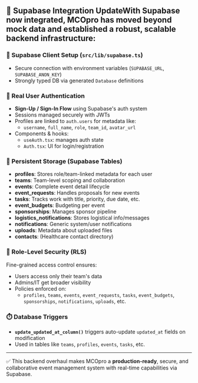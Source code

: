 ## 🧩 Supabase Integration UpdateWith Supabase now integrated, MCOpro has moved beyond mock data and established a robust, scalable backend infrastructure:

### 🔐 Supabase Client Setup (`src/lib/supabase.ts`)
- Secure connection with environment variables (`SUPABASE_URL`, `SUPABASE_ANON_KEY`)
- Strongly typed DB via generated `Database` definitions

### 👥 Real User Authentication
- **Sign-Up / Sign-In Flow** using Supabase's auth system
- Sessions managed securely with JWTs
- Profiles are linked to `auth.users` for metadata like:
  - `username`, `full_name`, `role`, `team_id`, `avatar_url`
- Components & hooks:
  - `useAuth.tsx`: manages auth state
  - `Auth.tsx`: UI for login/registration

### 💾 Persistent Storage (Supabase Tables)
- **profiles**: Stores role/team-linked metadata for each user
- **teams**: Team-level scoping and collaboration
- **events**: Complete event detail lifecycle
- **event_requests**: Handles proposals for new events
- **tasks**: Tracks work with title, priority, due date, etc.
- **event_budgets**: Budgeting per event
- **sponsorships**: Manages sponsor pipeline
- **logistics_notifications**: Stores logistical info/messages
- **notifications**: Generic system/user notifications
- **uploads**: Metadata about uploaded files
- **contacts**: (Healthcare contact directory)

### 🔐 Role-Level Security (RLS)
Fine-grained access control ensures:
- Users access only their team's data
- Admins/IT get broader visibility
- Policies enforced on:
  - `profiles`, `teams`, `events`, `event_requests`, `tasks`, `event_budgets`, `sponsorships`, `notifications`, `uploads`, etc.

### ⏱️ Database Triggers
- **`update_updated_at_column()`** triggers auto-update `updated_at` fields on modification
- Used in tables like `teams`, `profiles`, `events`, `tasks`, etc.

---

✅ This backend overhaul makes MCOpro a **production-ready**, secure, and collaborative event management system with real-time capabilities via Supabase.

